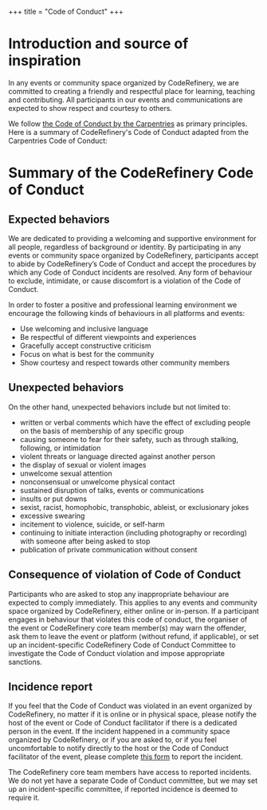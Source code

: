 +++
title = "Code of Conduct"
+++

# Introduction and source of inspiration
In any events or community space organized by CodeRefinery, we are committed to creating a friendly and respectful place for learning, teaching and contributing. All participants in our events and communications are expected to show respect and courtesy to others. 

We follow [the Code of Conduct by the Carpentries](https://docs.carpentries.org/topic_folders/policies/code-of-conduct.html) as primary principles. 
Here is a summary of CodeRefinery's Code of Conduct adapted from the Carpentries Code of Conduct:

# Summary of the CodeRefinery Code of Conduct
## Expected behaviors
We are dedicated to providing a welcoming and supportive environment for all people, regardless of background or identity. By participating in any events or community space organized by CodeRefinery, participants accept to abide by CodeRefinery’s Code of Conduct and accept the procedures by which any Code of Conduct incidents are resolved. Any form of behaviour to exclude, intimidate, or cause discomfort is a violation of the Code of Conduct. 

In order to foster a positive and professional learning environment we encourage the following kinds of behaviours in all platforms and events:

 - Use welcoming and inclusive language
 - Be respectful of different viewpoints and experiences
 - Gracefully accept constructive criticism
 - Focus on what is best for the community
 - Show courtesy and respect towards other community members

## Unexpected behaviors
On the other hand, unexpected behaviors include but not limited to:

- written or verbal comments which have the effect of excluding people on the basis of membership of any specific group
- causing someone to fear for their safety, such as through stalking, following, or intimidation
- violent threats or language directed against another person
- the display of sexual or violent images
- unwelcome sexual attention
- nonconsensual or unwelcome physical contact
- sustained disruption of talks, events or communications
- insults or put downs
- sexist, racist, homophobic, transphobic, ableist, or exclusionary jokes
- excessive swearing
- incitement to violence, suicide, or self-harm
- continuing to initiate interaction (including photography or recording) with someone after being asked to stop
- publication of private communication without consent

## Consequence of violation of Code of Conduct
Participants who are asked to stop any inappropriate behaviour are expected to comply immediately. This applies to any events and community space organized by CodeRefinery, either online or in-person. If a participant engages in behaviour that violates this code of conduct, the organiser of the event or CodeRefinery core team member(s) may warn the offender, ask them to leave the event or platform (without refund, if applicable), or set up an incident-specific CodeRefinery Code of Conduct Committee to investigate the Code of Conduct violation and impose appropriate sanctions.

## Incidence report
 If you feel that the Code of Conduct was violated in an event organized by CodeRefinery, no matter if it is online or in physical space, please notify the host of the event or Code of Conduct facilitator if there is a dedicated person in the event. If the incident happened in a community space organized by CodeRefinery, or if you are asked to, or if you feel uncomfortable to notify directly to the host or the Code of Conduct facilitator of the event, please complete [this form](https://indico.neic.no/event/183/surveys/47) to report the incident. 
 
 The CodeRefinery core team members have access to reported incidents. We do not yet have a separate Code of Conduct committee, but we may set up an incident-specific committee, if reported incidence is deemed to require it.

